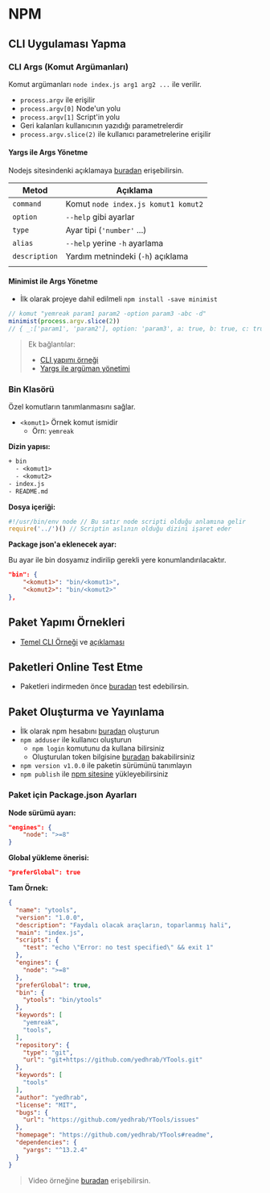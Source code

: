 # NPM 

## CLI Uygulaması Yapma

### CLI Args (Komut Argümanları)

Komut argümanları `node index.js arg1 arg2 ...` ile verilir.

- `process.argv` ile erişilir
- `process.argv[0]` Node'un yolu
- `process.argv[1]` Script'in yolu
- Geri kalanları kullanıcının yazıdığı parametrelerdir
- `process.argv.slice(2)` ile kullanıcı parametrelerine erişilir

#### Yargs ile Args Yönetme

Nodejs sitesindenki açıklamaya [buradan][Command Arguments Handler - Yargs] erişebilirsin.

| Metod         | Açıklama                            |
| ------------- | ----------------------------------- |
| `command`     | Komut `node index.js komut1 komut2` |
| `option`      | `--help` gibi ayarlar               |
| `type`        | Ayar tipi (`'number'` ...)          |
| `alias`       | `--help` yerine `-h` ayarlama       |
| `description` | Yardım metnindeki (`-h`) açıklama   |
|               |

#### Minimist ile Args Yönetme

- İlk olarak projeye dahil edilmeli `npm install -save minimist`

```js
// komut "yemreak param1 param2 -option param3 -abc -d"
minimist(process.argv.slice(2))
// { _:['param1', 'param2'], option: 'param3', a: true, b: true, c: true, d: true}
```

> Ek bağlantılar:
>
> - [CLI yapımı örneği][Creating CLI App Example]
> - [Yargs ile argüman yönetimi][Command Arguments Handler - Yargs]

### Bin Klasörü

Özel komutların tanımlanmasını sağlar.

- `<komut1>` Örnek komut ismidir
  - Örn: `yemreak`

**Dizin yapısı:**

```txt
+ bin
  - <komut1>
  - <komut2>
- index.js
- README.md
```

**Dosya içeriği:**

```js
#!/usr/bin/env node // Bu satır node scripti olduğu anlamına gelir
require('../')() // Scriptin aslının olduğu dizini işaret eder
```

**Package json'a eklenecek ayar:**

Bu ayar ile bin dosyamız indirilip gerekli yere konumlandırılacaktır.

```json
"bin": {
    "<komut1>": "bin/<komut1>",
    "<komut2>": "bin/<komut2>"
},
```

## Paket Yapımı Örnekleri

- [Temel CLI Örneği](https://github.com/timberio/outside-cli) ve [açıklaması](https://timber.io/blog/creating-a-real-world-cli-app-with-node/)

## Paketleri Online Test Etme

- Paketleri indirmeden önce [buradan][Npm runkit] test edebilirsin.

## Paket Oluşturma ve Yayınlama

- İlk olarak npm hesabını [buradan][Npm Signup] oluşturun
- `npm adduser` ile kullanıcı oluşturun
  - `npm login` komutunu da kullana bilirsiniz
  - Oluşturulan token bilgisine [buradan][Npm Token] bakabilirsiniz
- `npm version v1.0.0` ile paketin sürümünü tanımlayın
- `npm publish` ile [npm sitesine][Npm] yükleyebilirsiniz

### Paket için Package.json Ayarları

**Node sürümü ayarı:**

```json
"engines": {
    "node": ">=8"
}
```

**Global yükleme önerisi:**

```json
"preferGlobal": true
```

**Tam Örnek:**

```json
{
  "name": "ytools",
  "version": "1.0.0",
  "description": "Faydalı olacak araçların, toparlanmış hali",
  "main": "index.js",
  "scripts": {
    "test": "echo \"Error: no test specified\" && exit 1"
  },
  "engines": {
    "node": ">=8"
  },
  "preferGlobal": true,
  "bin": {
    "ytools": "bin/ytools"
  },
  "keywords": [
    "yemreak",
    "tools",
  ],
  "repository": {
    "type": "git",
    "url": "git+https://github.com/yedhrab/YTools.git"
  },
  "keywords": [
    "tools"
  ],
  "author": "yedhrab",
  "license": "MIT",
  "bugs": {
    "url": "https://github.com/yedhrab/YTools/issues"
  },
  "homepage": "https://github.com/yedhrab/YTools#readme",
  "dependencies": {
    "yargs": "^13.2.4"
  }
}
```

> Video örneğine [buradan](https://www.google.com/search?q=make+npm+module&oq=make+npm+module&aqs=chrome.0.0l6.2476j0j7&sourceid=chrome&ie=UTF-8#kpvalbx=1) erişebilirsin.

[Npm]: https://www.npmjs.com/
[Npm Signup]: https://www.npmjs.com/signup
[Npm Token]: https://www.npmjs.com/settings/yedhrab/tokens
[Npm runkit]: https://npm.runkit.com

[Creating CLI App Example]: https://timber.io/blog/creating-a-real-world-cli-app-with-node/
[Command Arguments Handler - Yargs]: https://nodejs.org/en/knowledge/command-line/how-to-parse-command-line-arguments/
